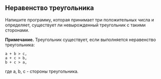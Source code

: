 ## Неравенство треугольника

Напишите программу, которая принимает три положительных числа и определяет, существует ли невырожденный треугольник с такими сторонами.

**Примечание.** Треугольник существует, если выполняется неравенство треугольника:

    a + b > c,
    a + c > b,
    b + c > a,

где a, b, c - стороны треугольника.